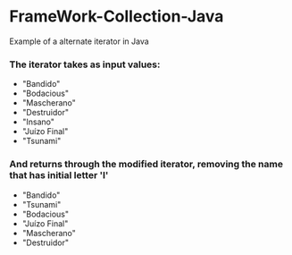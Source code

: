 # FrameWork-Collection-Java
Example of a alternate iterator in Java

### The iterator takes as input values:

*  "Bandido"
*  "Bodacious"
*  "Mascherano"
*  "Destruidor"
*  "Insano"
*  "Juízo Final"
*  "Tsunami"

### And returns through the modified iterator, removing the name that has initial letter 'I'

*  "Bandido"
*  "Tsunami"
*  "Bodacious"
*  "Juízo Final"
*  "Mascherano"
*  "Destruidor"
